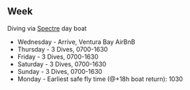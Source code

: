 ## Week
Diving via [Spectre](https://spectreboat.com) day boat

* Wednesday - Arrive, Ventura Bay AirBnB
* Thursday - 3 Dives, 0700-1630
* Friday - 3 Dives, 0700-1630
* Saturday - 3 Dives, 0700-1630
* Sunday - 3 Dives, 0700-1630
* Monday - Earliest safe fly time (@+18h boat return): 1030 
